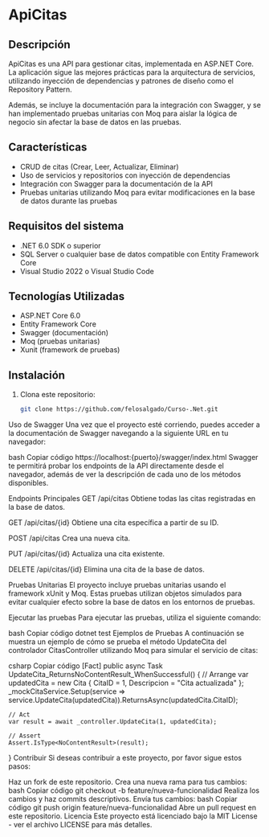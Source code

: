 # ApiCitas

## Descripción

ApiCitas es una API para gestionar citas, implementada en ASP.NET Core. La aplicación sigue las mejores prácticas para la arquitectura de servicios, utilizando inyección de dependencias y patrones de diseño como el Repository Pattern. 

Además, se incluye la documentación para la integración con Swagger, y se han implementado pruebas unitarias con Moq para aislar la lógica de negocio sin afectar la base de datos en las pruebas.

## Características

- CRUD de citas (Crear, Leer, Actualizar, Eliminar)
- Uso de servicios y repositorios con inyección de dependencias
- Integración con Swagger para la documentación de la API
- Pruebas unitarias utilizando Moq para evitar modificaciones en la base de datos durante las pruebas

## Requisitos del sistema

- .NET 6.0 SDK o superior
- SQL Server o cualquier base de datos compatible con Entity Framework Core
- Visual Studio 2022 o Visual Studio Code

## Tecnologías Utilizadas

- ASP.NET Core 6.0
- Entity Framework Core
- Swagger (documentación)
- Moq (pruebas unitarias)
- Xunit (framework de pruebas)

## Instalación

1. Clona este repositorio:
   ```bash
   git clone https://github.com/felosalgado/Curso-.Net.git
Uso de Swagger
Una vez que el proyecto esté corriendo, puedes acceder a la documentación de Swagger navegando a la siguiente URL en tu navegador:

bash
Copiar código
https://localhost:{puerto}/swagger/index.html
Swagger te permitirá probar los endpoints de la API directamente desde el navegador, además de ver la descripción de cada uno de los métodos disponibles.

Endpoints Principales
GET /api/citas
Obtiene todas las citas registradas en la base de datos.

GET /api/citas/{id}
Obtiene una cita específica a partir de su ID.

POST /api/citas
Crea una nueva cita.

PUT /api/citas/{id}
Actualiza una cita existente.

DELETE /api/citas/{id}
Elimina una cita de la base de datos.

Pruebas Unitarias
El proyecto incluye pruebas unitarias usando el framework xUnit y Moq. Estas pruebas utilizan objetos simulados para evitar cualquier efecto sobre la base de datos en los entornos de pruebas.

Ejecutar las pruebas
Para ejecutar las pruebas, utiliza el siguiente comando:

bash
Copiar código
dotnet test
Ejemplos de Pruebas
A continuación se muestra un ejemplo de cómo se prueba el método UpdateCita del controlador CitasController utilizando Moq para simular el servicio de citas:

csharp
Copiar código
[Fact]
public async Task UpdateCita_ReturnsNoContentResult_WhenSuccessful()
{
    // Arrange
    var updatedCita = new Cita { CitaID = 1, Descripcion = "Cita actualizada" };
    _mockCitaService.Setup(service => service.UpdateCita(updatedCita)).ReturnsAsync(updatedCita.CitaID);

    // Act
    var result = await _controller.UpdateCita(1, updatedCita);

    // Assert
    Assert.IsType<NoContentResult>(result);
}
Contribuir
Si deseas contribuir a este proyecto, por favor sigue estos pasos:

Haz un fork de este repositorio.
Crea una nueva rama para tus cambios:
bash
Copiar código
git checkout -b feature/nueva-funcionalidad
Realiza los cambios y haz commits descriptivos.
Envía tus cambios:
bash
Copiar código
git push origin feature/nueva-funcionalidad
Abre un pull request en este repositorio.
Licencia
Este proyecto está licenciado bajo la MIT License - ver el archivo LICENSE para más detalles.
